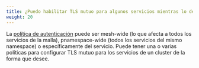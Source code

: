 ```yaml
---
title: ¿Puedo habilitar TLS mutuo para algunos servicios mientras lo dejo deshabilitado para otros servicios en el mismo cluster?
weight: 20
---
```


La [política de autenticación](/es/docs/concepts/security/#authentication-policies) puede ser mesh-wide (lo que afecta a todos los servicios de la malla), pnamespace-wide
(todos los servicios del mismo namespace) o específicamente del servicio. Puede tener una o varias políticas para configurar TLS mutuo para los servicios de un cluster de la forma que desee.
